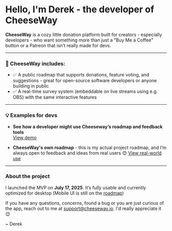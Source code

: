 # Hello, I'm Derek - the developer of CheeseWay

**CheeseWay** is a cozy little donation platform built for creators - especially developers - who want something more than just a "Buy Me a Coffee" button or a Patreon that isn’t really made for devs.

---

### 🎯 CheeseWay includes:

- ✅ A public roadmap that supports donations, feature voting, and suggestions - great for open-source software developers or anyone building in public
- ✅ A real-time survey system (embeddable on live streams using e.g. OBS) with the same interactive features

---

### 💡 Examples for devs

-  **See how a developer might use Cheeseway’s roadmap and feedback tools**  
   [View demo](https://cheeseway.io/roadmap/cmd8yx0kk000jg3op3o4pmyzf)

-  **CheeseWay's own roadmap** - this is my actual project roadmap, and I’m always open to feedback and ideas from real users 😊
   [View real-world use](https://cheeseway.io/roadmap/cmd91jjwu000pg3opr64ht7jh)

---

### About the project

I launched the MVP on **July 17, 2025**. It’s fully usable and currently optimized for desktop (Mobile UI is still on the [roadmap](https://cheeseway.io/roadmap/cmd91jjwu000pg3opr64ht7jh))

If you have any questions, concerns, found a bug or you are just curious of the app, reach out to me at support@cheeseway.io. I'd really appreciate it 😊 

~ Derek
